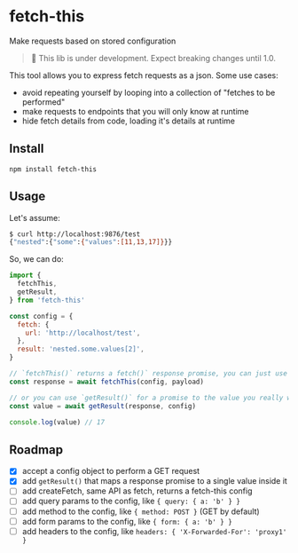 # fetch-this
Make requests based on stored configuration

> :construction: This lib is under development. Expect breaking changes until 1.0.

This tool allows you to express fetch requests as a json.
Some use cases:
- avoid repeating yourself by looping into a collection of "fetches to be performed"
- make requests to endpoints that you will only know at runtime
- hide fetch details from code, loading it's details at runtime

## Install
```
npm install fetch-this
```

## Usage
Let's assume:
```bash
$ curl http://localhost:9876/test
{"nested":{"some":{"values":[11,13,17]}}}
```
So, we can do:
```javascript
import {
  fetchThis,
  getResult,
} from 'fetch-this'

const config = {
  fetch: {
    url: 'http://localhost/test',
  },
  result: 'nested.some.values[2]',
}

// `fetchThis()` returns a fetch()` response promise, you can just use it as you wish
const response = await fetchThis(config, payload)

// or you can use `getResult()` for a promise to the value you really want
const value = await getResult(response, config)

console.log(value) // 17
```

## Roadmap

- [x] accept a config object to perform a GET request
- [x] add `getResult()` that maps a response promise to a single value inside it
- [ ] add createFetch, same API as fetch, returns a fetch-this config
- [ ] add query params to the config, like `{ query: { a: 'b' } }`
- [ ] add method to the config, like `{ method: POST }` (GET by default)
- [ ] add form params to the config, like `{ form: { a: 'b' } }`
- [ ] add headers to the config, like ` headers: { 'X-Forwarded-For': 'proxy1' } `
